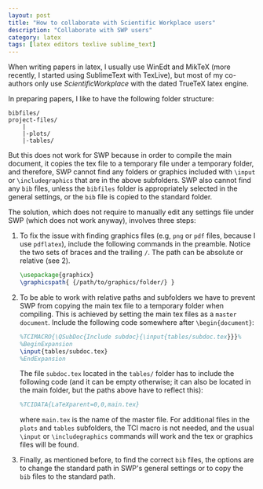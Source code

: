 ```yaml
---
layout: post
title: "How to collaborate with Scientific Workplace users"
description: "Collaborate with SWP users"
category: latex
tags: [latex editors texlive sublime_text]
---
```


When writing papers in latex, I usually use WinEdt and MikTeX (more recently,
I started using SublimeText with TexLive), but most of my co-authors only use
_ScientificWorkplace_ with the dated TrueTeX latex engine.

In preparing papers, I like to have the following folder structure:

```
bibfiles/
project-files/
    |
    |-plots/
    |-tables/
```

But this does not work for SWP because in order to compile the main document, it copies the  tex file to a temporary file under a temporary folder, and therefore, SWP cannot find any folders or graphics included with
`\input` or `\includegraphics` that are in the above subfolders. SWP also cannot find any `bib` files, unless the `bibfiles` folder is appropriately selected in the general settings, or the `bib` file is copied to the standard folder.

The solution, which does not require to manually edit any settings file under SWP (which does not work anyway), involves three steps:

1. To fix the issue with finding graphics files (e.g, `png` or `pdf` files, because I use `pdflatex`), include the following commands in the preamble. Notice the two sets of braces and the trailing `/`. The path can be absolute or relative (see 2).

    ```latex
    \usepackage{graphicx}
    \graphicspath{ {/path/to/graphics/folder/} }
    ```

2. To be able to work with relative paths and subfolders we have to prevent SWP from copying the main tex file to a temporary folder when compiling. This is achieved by setting the main tex files as a `master document`. Include the following code somewhere after `\begin{document}`:

    ```latex
    %TCIMACRO{\QSubDoc{Include subdoc}{\input{tables/subdoc.tex}}}%
    %BeginExpansion
    \input{tables/subdoc.tex}
    %EndExpansion
    ```

    The file `subdoc.tex` located in the `tables/` folder has to include the following code (and it can be empty otherwise; it can also be located in the main folder, but the paths above have to reflect this):

    ```latex
    %TCIDATA{LaTeXparent=0,0,main.tex}
    ```
    
    where `main.tex` is the name of the master file. For additional files in the `plots` and `tables` subfolders, the TCI macro is not needed, and the usual `\input` or `\includegraphics` commands will work and the tex or graphics files will be found.

3. Finally, as mentioned before, to find the correct `bib` files, the options are to change the standard path in SWP's general settings or to copy the `bib` files to the standard path.



